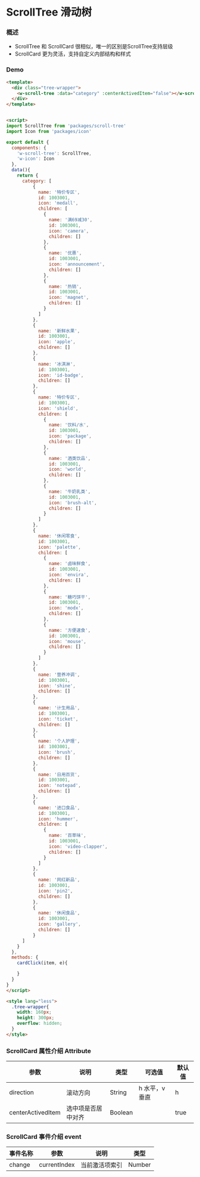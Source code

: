 # ScrollTree 滑动树 

### 概述

+ ScrollTree 和 ScrollCard 很相似，唯一的区别是ScrollTree支持层级
+ ScrollCard 更为灵活，支持自定义内部结构和样式

### Demo
```html
<template>
  <div class="tree-wrapper">
    <w-scroll-tree :data="category" :centerActivedItem="false"></w-scroll-tree>
  </div>
</template>


<script>
import ScrollTree from 'packages/scroll-tree'
import Icon from 'packages/icon'

export default {
  components: {
    'w-scroll-tree': ScrollTree,
    'w-icon': Icon
  },
  data(){
    return {
      category: [
          {
            name: '特价专区',
            id: 1003001,
            icon: 'medall',
            children: [
              {
                name: '满69减30',
                id: 1003001,
                icon: 'camera',
                children: []
              },
              {
                name: '优惠',
                id: 1003001,
                icon: 'announcement',
                children: []
              },
              {
                name: '热销',
                id: 1003001,
                icon: 'magnet',
                children: []
              }
            ]
          },
          {
            name: '新鲜水果',
            id: 1003001,
            icon: 'apple',
            children: []
          },
          {
            name: '冰淇淋',
            id: 1003001,
            icon: 'id-badge',
            children: []
          },
          {
            name: '特价专区',
            id: 1003001,
            icon: 'shield',
            children: [
              {
                name: '饮料/水',
                id: 1003001,
                icon: 'package',
                children: []
              },
              {
                name: '酒类饮品',
                id: 1003001,
                icon: 'world',
                children: []
              },
              {
                name: '牛奶乳类',
                id: 1003001,
                icon: 'brush-alt',
                children: []
              }
            ]
          },
          {
            name: '休闲零食',
            id: 1003001,
            icon: 'palette',
            children: [
              {
                name: '卤味鲜食',
                id: 1003001,
                icon: 'envira',
                children: []
              },
              {
                name: '糖巧饼干',
                id: 1003001,
                icon: 'modx',
                children: []
              },
              {
                name: '方便速食',
                id: 1003001,
                icon: 'mouse',
                children: []
              }
            ]
          },
          {
            name: '营养冲调',
            id: 1003001,
            icon: 'shine',
            children: []
          },
          {
            name: '计生用品',
            id: 1003001,
            icon: 'ticket',
            children: []
          },
          {
            name: '个人护理',
            id: 1003001,
            icon: 'brush',
            children: []
          },
          {
            name: '日用百货',
            id: 1003001,
            icon: 'notepad',
            children: []
          },
          {
            name: '进口食品',
            id: 1003001,
            icon: 'hummer',
            children: [
              {
                name: '百草味',
                id: 1003001,
                icon: 'video-clapper',
                children: []
              }
            ]
          },
          {
            name: '网红新品',
            id: 1003001,
            icon: 'pin2',
            children: []
          },
          {
            name: '休闲食品',
            id: 1003001,
            icon: 'gallery',
            children: []
          }
      ]
    }
  },
  methods: {
    cardClick(item, e){

    }
  }
}
</script>

<style lang="less">
  .tree-wrapper{
    width: 160px;
    height: 300px;
    overflow: hidden;
  }
</style>

```



###  ScrollCard 属性介绍 Attribute

| 参数           | 说明        | 类型       | 可选值        | 默认值     |
|---------------|-------------|-----------|--------------|-----------|
| direction     | 滚动方向     |  String   |  h 水平，v 垂直 | h        |
| centerActivedItem     | 选中项是否居中对齐     |  Boolean   |   | true   |


###  ScrollCard 事件介绍 event

| 事件名称        | 参数           |    说明         | 类型         | 
|---------------|----------------|----------------|--------------|
| change        |  currentIndex  |  当前激活项索引   | Number       |